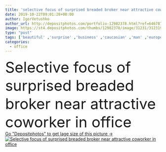 ```yaml
---
title: 'selective focus of surprised breaded broker near attractive coworker in office '
date: 2019-10-22T09:01:28+00:00
author: IgorVetushko
author_url: http://depositphotos.com/portfolio-12982378.html?ref=64678756
image: https://st4.depositphotos.com/thumbs/12982378/image/31231/312319658/api_thumb_450.jpg?forcejpeg=true
type: "post"
tags: ['beautiful' ,'surprise' ,'business' ,'caucasian' ,'man' ,'european' ,'connection' ,'technology' ,'emotion' ,'office' ,'service' ,'woman' ,'communication' ,'support' ,'work' ,'emotional' ,'surprised' ,'together' ,'togetherness' ,'indoors' ,'profession' ,'online' ,'attractive' ,'handsome' ,'assistance' ,'management' ,'colleagues' ,'checkered' ,'plaid' ,'coworkers' ,'agency' ,'brokers' ,'telemarketing' ,'headsets' ,'operators' ,'professional occupation' ,'Two People' ,'selective focus' ,'call center' ,'Casual Business' ]
categories: 
  - office
---
```

<div aling="center">
            <font size="60"> Selective focus of surprised breaded broker near attractive coworker in office</font>   
</div>
<div>
    <a href='https://depositphotos.com/312319658/stock-photo-selective-focus-surprised-breaded-broker.html?ref=64678756' target=_blank > Go "Depositphotos" to get lage size of this picture ->
        <img href='https://depositphotos.com/312319658/stock-photo-selective-focus-surprised-breaded-broker.html?ref=64678756' src='https://st4.depositphotos.com/12982378/31231/i/950/depositphotos_312319658-stock-photo-selective-focus-surprised-breaded-broker.jpg?forcejpeg=true' alt='Selective focus of surprised breaded broker near attractive coworker in office' >
    </a>
</div>
